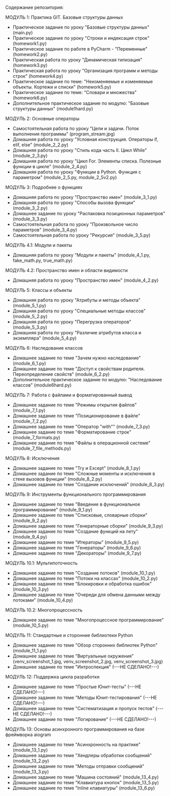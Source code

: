 Содержание репозитория:

МОДУЛЬ 1: Практика GIT. Базовые структуры данных
- Практическое задание по уроку "Базовые структуры данных" (main.py)
- Практическое задание по уроку "Строки и индексация строк" (homework1.py)
- Практическое задание по работе в PyCharm - "Переменные" (homework2.py)
- Практическая работа по уроку "Динамическая типизация" (homework3.py)
- Практическая работа по уроку "Организация программ и методы строк" (homework4.py)
- Практическое задание по теме: "Неизменяемые и изменяемые объекты. Кортежи и списки" (homework5.py)
- Практическое задание по теме: "Словари и множества" (homework6.py)
- Дополнительное практическое задание по модулю: "Базовые структуры данных" (module1hard.py)

МОДУЛЬ 2: Основные операторы
- Самостоятельная работа по уроку "Цели и задачи. Поток выполнения программы" (program_stream.jpg)
- Домашняя работа по уроку "Условная конструкция. Операторы if, elif, else" (module_2_2.py)
- Домашняя работа по уроку "Стиль кода часть II. Цикл While" (module_2_3.py)
- Домашняя работа по уроку "Цикл For. Элементы списка. Полезные функции в цикле" (module_2_4.py)
- Домашняя работа по уроку "Функции в Python. Функция с параметром" (module_2_5.py, module_2_5v2.py)

МОДУЛЬ 3: Подробнее о функциях
- Домашняя работа по уроку "Пространство имен" (module_3_1.py)
- Домашняя работа по уроку "Способы вызова функции" (module_3_2.py)
- Домашнее задание по уроку "Распаковка позиционных параметров" (module_3_3.py)
- Самостоятельная работа по уроку "Произвольное число параметров" (module_3_4.py)
- Самостоятельная работа по уроку "Рекурсия" (module_3_5.py)

МОДУЛЬ 4.1: Модули и пакеты
- Домашняя работа по уроку "Модули и пакеты" (module_4_1.py, fake_math.py, true_math.py)

МОДУЛЬ 4.2: Пространство имен и области видимости
- Домашняя работа по уроку "Пространство имен" (module_4_2.py)

МОДУЛЬ 5: Классы и объекты
- Домашняя работа по уроку "Атрибуты и методы объекта" (module_5_1.py)
- Домашняя работа по уроку "Специальные методы классов" (module_5_2.py)
- Домашняя работа по уроку "Перегрузка операторов" (module_5_3.py)
- Домашняя работа по уроку "Различие атрибутов класса и экземпляра" (module_5_4.py)

МОДУЛЬ 6: Наследование классов
- Домашнее задание по теме "Зачем нужно наследование" (module_6_1.py)
- Домашнее задание по теме "Доступ к свойствам родителя. Переопределение свойств" (module_6_2.py)
- Дополнительное практическое задание по модулю: "Наследование классов" (module6hard.py)

МОДУЛЬ 7: Работа с файлами и форматированный вывод
- Домашнее задание по теме "Режимы открытия файлов" (module_7_1.py)
- Домашнее задание по теме "Позиционирование в файле" (module_7_2.py)
- Домашнее задание по теме "Оператор "with"" (module_7_3.py)
- Домашнее задание по теме "Форматирование строк" (module_7_formats.py)
- Домашнее задание по теме "Файлы в операционной системе" (module_7_file_methods.py)

МОДУЛЬ 8: Исключения
- Домашнее задание по теме "Try и Except" (module_8_1.py)
- Домашнее задание по теме "Сложные моменты и исключения в стеке вызовов функции" (module_8_2.py)
- Домашнее задание по теме "Создание исключений" (module_8_3.py)

МОДУЛЬ 9: Инструменты функционального программирования
- Домашнее задание по теме "Введение в функциональное программирование" (module_9_1.py)
- Домашнее задание по теме "Списковые, словарные сборки" (module_9_2.py)
- Домашнее задание по теме "Генераторные сборки" (module_9_3.py)
- Домашнее задание по теме "Создание функций на лету" (module_9_4.py)
- Домашнее задание по теме "Итераторы" (module_9_5.py)
- Домашнее задание по теме "Генераторы" (module_9_6.py)
- Домашнее задание по теме "Декораторы" (module_9_7.py)

МОДУЛЬ 10.1: Мультипоточность
- Домашнее задание по теме "Создание потоков" (module_10_1.py)
- Домашнее задание по теме "Потоки на классах" (module_10_2.py)
- Домашнее задание по теме "Блокировки и обработка ошибок" (module_10_3.py)
- Домашнее задание по теме "Очереди для обмена данными между потоками" (module_10_4.py)

МОДУЛЬ 10.2: Многопроцессность
- Домашнее задание по теме "Многопроцессное программирование" (module_10_5.py)

МОДУЛЬ 11: Стандартные и сторонние библиотеки Python
- Домашнее задание по теме "Обзор сторонних библиотек Python" (module_11_1.py)
- Домашнее задание по теме "Виртуальные окружения" (venv_screenshot_1.jpg, venv_screenshot_2.jpg, venv_screenshot_3.jpg)
- Домашнее задание по теме "Интроспекция" (---НЕ СДЕЛАНО!---)

МОДУЛЬ 12: Поддержка цикла разработки
- Домашнее задание по теме "Простые Юнит-тесты" (---НЕ СДЕЛАНО!---)
- Домашнее задание по теме "Методы Юнит-тестирования" (---НЕ СДЕЛАНО!---)
- Домашнее задание по теме "Систематизация и пропуск тестов" (---НЕ СДЕЛАНО!---)
- Домашнее задание по теме "Логирование" (---НЕ СДЕЛАНО!---)

МОДУЛЬ 13: Основы асинхронного программирования на базе фреймворка aiogram
- Домашнее задание по теме "Асинхронность на практике" (module_13_1.py)
- Домашнее задание по теме "Хендлеры обработки сообщений" (module_13_2.py)
- Домашнее задание по теме "Методы отправки сообщений" (module_13_3.py)
- Домашнее задание по теме "Машина состояний" (module_13_4.py)
- Домашнее задание по теме "Клавиатура кнопок" (module_13_5.py)
- Домашнее задание по теме "Inline клавиатуры" (module_13_6.py)
